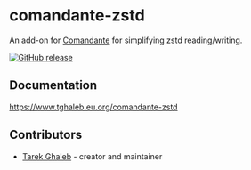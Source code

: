 # comandante-zstd
An add-on for [Comandante](https://github.com/tghaleb/comandante/) for simplifying zstd reading/writing.

[![GitHub release](https://img.shields.io/github/release/tghaleb/comandante-zstd.svg)](https://github.com/tghaleb/comandante-zstd/releases)

## Documentation

<https://www.tghaleb.eu.org/comandante-zstd>

## Contributors

- [Tarek Ghaleb](https://github.com/tghaleb) - creator and maintainer
